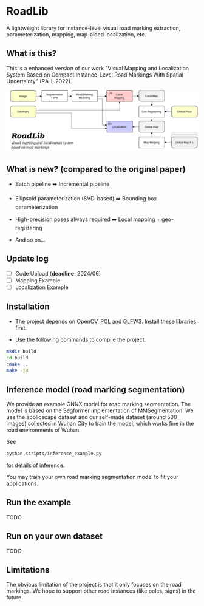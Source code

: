 # RoadLib
A lightweight library for instance-level visual road marking extraction, parameterization, mapping, map-aided localization, etc.

## What is this? 

This is a enhanced version of our work "Visual Mapping and Localization System Based on Compact Instance-Level Road Markings With Spatial Uncertainty" (RA-L 2022).

<div align=center>
<img alt="" src="./assets/roadlib.svg" />
</div>

## What is new? (compared to the original paper)

* Batch pipeline ➡️ Incremental pipeline

* Ellipsoid parameterization (SVD-based) ➡️ Bounding box parameterization

* High-precision poses always required ➡️ Local mapping + geo-registering

* And so on...

## Update log
- [ ] Code Upload (**deadline**: 2024/06)
- [ ] Mapping Example
- [ ] Localization Example

## Installation


* The project depends on OpenCV, PCL and GLFW3. Install these libraries first.

* Use the following commands to compile the project.

```Bash
mkdir build
cd build
cmake ..
make -j8
```

## Inference model (road marking segmentation)

We provide an example ONNX model for road marking segmentation. The model is based on the Segformer implementation of MMSegmentation. We use the apolloscape dataset and our self-made dataset (around 500 images) collected in Wuhan City to train the model, which works fine in the road environments of Wuhan. 

See
```Bash
python scripts/inference_example.py
```
for details of inference.

You may train your own road marking segmentation model to fit your applications.

## Run the example

TODO

## Run on your own dataset

TODO

## Limitations
The obvious limitation of the project is that it only focuses on the road markings. We hope to support other road instances (like poles, signs) in the future.